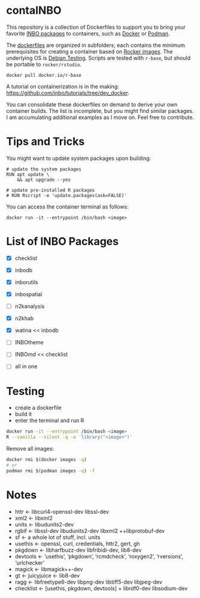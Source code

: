 # contaINBO

This repository is a collection of Dockerfiles to support you to bring your favorite [INBO packages](https://inbo.github.io) to containers, such as [Docker](https://docs.docker.com) or [Podman](https://docs.podman.io).


The [dockerfiles](https://docs.docker.com/build/concepts/dockerfile) are organized in subfolders; each contains the minimum prerequisites for creating a container based on [Rocker images](https://rocker-project.org).
The underlying OS is [Debian Testing](https://wiki.debian.org/DebianTesting).
Scripts are tested with `r-base`, but should be portable to `rocker/rstudio`.


```{sh}
docker pull docker.io/r-base
```


A tutorial on containerization is in the making: <https://github.com/inbo/tutorials/tree/dev_docker>.


You can consolidate these dockerfiles on demand to derive your own container builds.
The list is incomplete, but you might find similar packages. 
I am accumulating additional examples as I move on.
Feel free to contribute.


# Tips and Tricks

You might want to update system packages upon building:

```{dsl}
# update the system packages
RUN apt update \
    && apt upgrade --yes
    
# update pre-installed R packages
# RUN Rscript -e 'update.packages(ask=FALSE)'
```


You can access the container terminal as follows:

```{sh}
docker run -it --entrypoint /bin/bash <image>
```


# List of INBO Packages

- [X] checklist
- [X] inbodb 
- [X] inborutils
- [X] inbospatial
- [ ] n2kanalysis
- [X] n2khab
- [X] watina << inbodb
- [ ] INBOtheme
- [ ] INBOmd << checklist

- [ ] all in one


# Testing

- create a dockerfile
- build it
- enter the terminal and run R

``` sh
docker run -it --entrypoint /bin/bash <image>
R --vanilla --silent -q -e 'library("<image>")'
```


Remove all images:

``` sh
docker rmi $(docker images -q)
# or
podman rmi $(podman images -q) -f
```

# Notes

- httr <- libcurl4-openssl-dev libssl-dev
- xml2 <- libxml2
- units <- libudunits2-dev
- rgbif <- libssl-dev libudunits2-dev libxml2 ++libprotobuf-dev 
- sf <- a whole lot of stuff, incl. units
- usethis <- openssl, curl, credentials, httr2, gert, gh
- pkgdown <- libharfbuzz-dev libfribidi-dev, lib8-dev
- devtools <- ‘usethis’, ‘pkgdown’, ‘rcmdcheck’, ‘roxygen2’, ‘rversions’, ‘urlchecker’
- magick <- libmagick++-dev
- gt <- juicyjuice <- lib8-dev
- ragg <- libfreetype6-dev libpng-dev libtiff5-dev libjpeg-dev
- checklist <- [usethis, pkgdown, devtools] + librdf0-dev libsodium-dev

